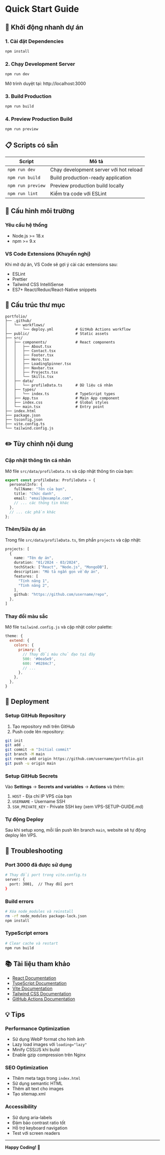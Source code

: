 # Quick Start Guide

## 🚀 Khởi động nhanh dự án

### 1. Cài đặt Dependencies

```bash
npm install
```

### 2. Chạy Development Server

```bash
npm run dev
```

Mở trình duyệt tại: http://localhost:3000

### 3. Build Production

```bash
npm run build
```

### 4. Preview Production Build

```bash
npm run preview
```

## 📋 Scripts có sẵn

| Script | Mô tả |
|--------|-------|
| `npm run dev` | Chạy development server với hot reload |
| `npm run build` | Build production-ready application |
| `npm run preview` | Preview production build locally |
| `npm run lint` | Kiểm tra code với ESLint |

## 🔧 Cấu hình môi trường

### Yêu cầu hệ thống
- Node.js >= 18.x
- npm >= 9.x

### VS Code Extensions (Khuyến nghị)

Khi mở dự án, VS Code sẽ gợi ý cài các extensions sau:
- ESLint
- Prettier
- Tailwind CSS IntelliSense
- ES7+ React/Redux/React-Native snippets

## 📁 Cấu trúc thư mục

```
portfolio/
├── .github/
│   └── workflows/
│       └── deploy.yml          # GitHub Actions workflow
├── public/                     # Static assets
├── src/
│   ├── components/             # React components
│   │   ├── About.tsx
│   │   ├── Contact.tsx
│   │   ├── Footer.tsx
│   │   ├── Hero.tsx
│   │   ├── LoadingSpinner.tsx
│   │   ├── Navbar.tsx
│   │   ├── Projects.tsx
│   │   └── Skills.tsx
│   ├── data/
│   │   └── profileData.ts      # Dữ liệu cá nhân
│   ├── types/
│   │   └── index.ts            # TypeScript types
│   ├── App.tsx                 # Main App component
│   ├── index.css               # Global styles
│   └── main.tsx                # Entry point
├── index.html
├── package.json
├── tsconfig.json
├── vite.config.ts
└── tailwind.config.js
```

## ✏️ Tùy chỉnh nội dung

### Cập nhật thông tin cá nhân

Mở file `src/data/profileData.ts` và cập nhật thông tin của bạn:

```typescript
export const profileData: ProfileData = {
  personalInfo: {
    fullName: "Tên của bạn",
    title: "Chức danh",
    email: "email@example.com",
    // ... các thông tin khác
  },
  // ... các phần khác
};
```

### Thêm/Sửa dự án

Trong file `src/data/profileData.ts`, tìm phần `projects` và cập nhật:

```typescript
projects: [
  {
    name: "Tên dự án",
    duration: "01/2024 - 03/2024",
    techStack: ["React", "Node.js", "MongoDB"],
    description: "Mô tả ngắn gọn về dự án",
    features: [
      "Tính năng 1",
      "Tính năng 2",
    ],
    github: "https://github.com/username/repo",
  },
]
```

### Thay đổi màu sắc

Mở file `tailwind.config.js` và cập nhật color palette:

```javascript
theme: {
  extend: {
    colors: {
      primary: {
        // Thay đổi màu chủ đạo tại đây
        500: '#0ea5e9',
        600: '#0284c7',
        // ...
      },
    },
  },
}
```

## 🚢 Deployment

### Setup GitHub Repository

1. Tạo repository mới trên GitHub
2. Push code lên repository:

```bash
git init
git add .
git commit -m "Initial commit"
git branch -M main
git remote add origin https://github.com/username/portfolio.git
git push -u origin main
```

### Setup GitHub Secrets

Vào **Settings** → **Secrets and variables** → **Actions** và thêm:

1. `HOST` - Địa chỉ IP VPS của bạn
2. `USERNAME` - Username SSH
3. `SSH_PRIVATE_KEY` - Private SSH key (xem VPS-SETUP-GUIDE.md)

### Tự động Deploy

Sau khi setup xong, mỗi lần push lên branch `main`, website sẽ tự động deploy lên VPS.

## 🐛 Troubleshooting

### Port 3000 đã được sử dụng

```bash
# Thay đổi port trong vite.config.ts
server: {
  port: 3001,  // Thay đổi port
}
```

### Build errors

```bash
# Xóa node_modules và reinstall
rm -rf node_modules package-lock.json
npm install
```

### TypeScript errors

```bash
# Clear cache và restart
npm run build
```

## 📚 Tài liệu tham khảo

- [React Documentation](https://react.dev/)
- [TypeScript Documentation](https://www.typescriptlang.org/docs/)
- [Vite Documentation](https://vitejs.dev/)
- [Tailwind CSS Documentation](https://tailwindcss.com/docs)
- [GitHub Actions Documentation](https://docs.github.com/en/actions)

## 💡 Tips

### Performance Optimization

- Sử dụng WebP format cho hình ảnh
- Lazy load images với `loading="lazy"`
- Minify CSS/JS khi build
- Enable gzip compression trên Nginx

### SEO Optimization

- Thêm meta tags trong `index.html`
- Sử dụng semantic HTML
- Thêm alt text cho images
- Tạo sitemap.xml

### Accessibility

- Sử dụng aria-labels
- Đảm bảo contrast ratio tốt
- Hỗ trợ keyboard navigation
- Test với screen readers

---

**Happy Coding! 🎉**

